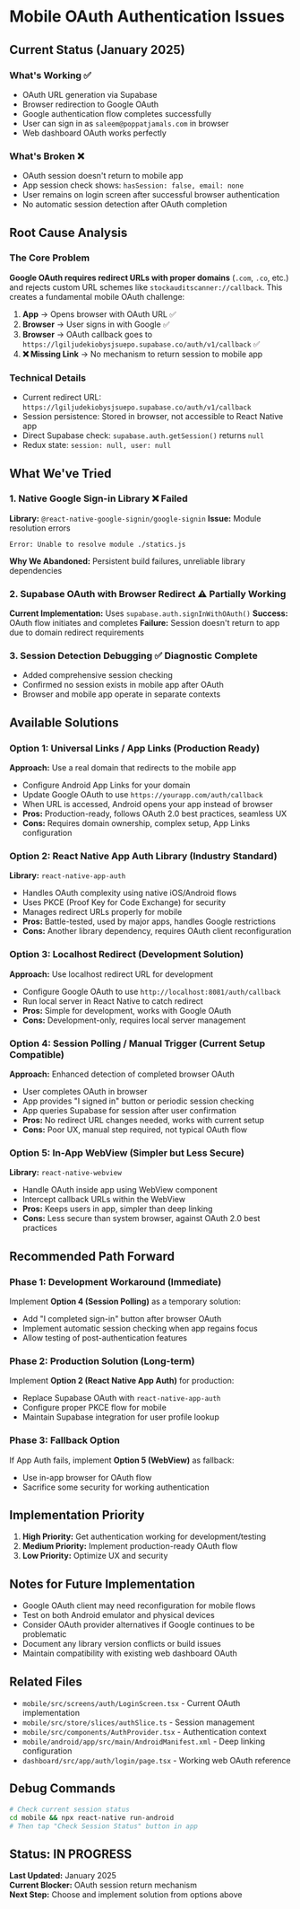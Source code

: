# Mobile OAuth Authentication Issues

## Current Status (January 2025)

### What's Working ✅
- OAuth URL generation via Supabase
- Browser redirection to Google OAuth
- Google authentication flow completes successfully
- User can sign in as `saleem@poppatjamals.com` in browser
- Web dashboard OAuth works perfectly

### What's Broken ❌
- OAuth session doesn't return to mobile app
- App session check shows: `hasSession: false, email: none`
- User remains on login screen after successful browser authentication
- No automatic session detection after OAuth completion

## Root Cause Analysis

### The Core Problem
**Google OAuth requires redirect URLs with proper domains** (`.com`, `.co`, etc.) and rejects custom URL schemes like `stockauditscanner://callback`. This creates a fundamental mobile OAuth challenge:

1. **App** → Opens browser with OAuth URL ✅
2. **Browser** → User signs in with Google ✅  
3. **Browser** → OAuth callback goes to `https://lgiljudekiobysjsuepo.supabase.co/auth/v1/callback` ✅
4. **❌ Missing Link** → No mechanism to return session to mobile app

### Technical Details
- Current redirect URL: `https://lgiljudekiobysjsuepo.supabase.co/auth/v1/callback`
- Session persistence: Stored in browser, not accessible to React Native app
- Direct Supabase check: `supabase.auth.getSession()` returns `null`
- Redux state: `session: null, user: null`

## What We've Tried

### 1. Native Google Sign-in Library ❌ Failed
**Library:** `@react-native-google-signin/google-signin`
**Issue:** Module resolution errors
```
Error: Unable to resolve module ./statics.js
```
**Why We Abandoned:** Persistent build failures, unreliable library dependencies

### 2. Supabase OAuth with Browser Redirect ⚠️ Partially Working
**Current Implementation:** Uses `supabase.auth.signInWithOAuth()`
**Success:** OAuth flow initiates and completes
**Failure:** Session doesn't return to app due to domain redirect requirements

### 3. Session Detection Debugging ✅ Diagnostic Complete
- Added comprehensive session checking
- Confirmed no session exists in mobile app after OAuth
- Browser and mobile app operate in separate contexts

## Available Solutions

### Option 1: Universal Links / App Links (Production Ready)
**Approach:** Use a real domain that redirects to the mobile app
- Configure Android App Links for your domain
- Update Google OAuth to use `https://yourapp.com/auth/callback`
- When URL is accessed, Android opens your app instead of browser
- **Pros:** Production-ready, follows OAuth 2.0 best practices, seamless UX
- **Cons:** Requires domain ownership, complex setup, App Links configuration

### Option 2: React Native App Auth Library (Industry Standard)
**Library:** `react-native-app-auth`
- Handles OAuth complexity using native iOS/Android flows
- Uses PKCE (Proof Key for Code Exchange) for security
- Manages redirect URLs properly for mobile
- **Pros:** Battle-tested, used by major apps, handles Google restrictions
- **Cons:** Another library dependency, requires OAuth client reconfiguration

### Option 3: Localhost Redirect (Development Solution)
**Approach:** Use localhost redirect URL for development
- Configure Google OAuth to use `http://localhost:8081/auth/callback`
- Run local server in React Native to catch redirect
- **Pros:** Simple for development, works with Google OAuth
- **Cons:** Development-only, requires local server management

### Option 4: Session Polling / Manual Trigger (Current Setup Compatible)
**Approach:** Enhanced detection of completed browser OAuth
- User completes OAuth in browser
- App provides "I signed in" button or periodic session checking
- App queries Supabase for session after user confirmation
- **Pros:** No redirect URL changes needed, works with current setup
- **Cons:** Poor UX, manual step required, not typical OAuth flow

### Option 5: In-App WebView (Simpler but Less Secure)
**Library:** `react-native-webview`
- Handle OAuth inside app using WebView component
- Intercept callback URLs within the WebView
- **Pros:** Keeps users in app, simpler than deep linking
- **Cons:** Less secure than system browser, against OAuth 2.0 best practices

## Recommended Path Forward

### Phase 1: Development Workaround (Immediate)
Implement **Option 4 (Session Polling)** as a temporary solution:
- Add "I completed sign-in" button after browser OAuth
- Implement automatic session checking when app regains focus
- Allow testing of post-authentication features

### Phase 2: Production Solution (Long-term)
Implement **Option 2 (React Native App Auth)** for production:
- Replace Supabase OAuth with `react-native-app-auth`
- Configure proper PKCE flow for mobile
- Maintain Supabase integration for user profile lookup

### Phase 3: Fallback Option
If App Auth fails, implement **Option 5 (WebView)** as fallback:
- Use in-app browser for OAuth flow
- Sacrifice some security for working authentication

## Implementation Priority

1. **High Priority:** Get authentication working for development/testing
2. **Medium Priority:** Implement production-ready OAuth flow  
3. **Low Priority:** Optimize UX and security

## Notes for Future Implementation

- Google OAuth client may need reconfiguration for mobile flows
- Test on both Android emulator and physical devices
- Consider OAuth provider alternatives if Google continues to be problematic
- Document any library version conflicts or build issues
- Maintain compatibility with existing web dashboard OAuth

## Related Files

- `mobile/src/screens/auth/LoginScreen.tsx` - Current OAuth implementation
- `mobile/src/store/slices/authSlice.ts` - Session management
- `mobile/src/components/AuthProvider.tsx` - Authentication context
- `mobile/android/app/src/main/AndroidManifest.xml` - Deep linking configuration
- `dashboard/src/app/auth/login/page.tsx` - Working web OAuth reference

## Debug Commands

```bash
# Check current session status
cd mobile && npx react-native run-android
# Then tap "Check Session Status" button in app
```

## Status: IN PROGRESS
**Last Updated:** January 2025  
**Current Blocker:** OAuth session return mechanism  
**Next Step:** Choose and implement solution from options above
